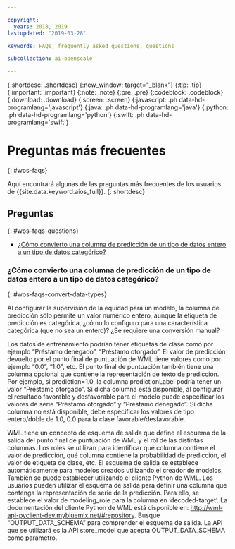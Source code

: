 ```yaml
---

copyright:
  years: 2018, 2019
lastupdated: "2019-03-28"

keywords: FAQs, frequently asked questions, questions

subcollection: ai-openscale

---
```


{:shortdesc: .shortdesc}
{:new_window: target="_blank"}
{:tip: .tip}
{:important: .important}
{:note: .note}
{:pre: .pre}
{:codeblock: .codeblock}
{:download: .download}
{:screen: .screen}
{:javascript: .ph data-hd-programlang='javascript'}
{:java: .ph data-hd-programlang='java'}
{:python: .ph data-hd-programlang='python'}
{:swift: .ph data-hd-programlang='swift'}

# Preguntas más frecuentes
{: #wos-faqs}

Aquí encontrará algunas de las preguntas más frecuentes de los usuarios de {{site.data.keyword.aios_full}}.
{: shortdesc}

## Preguntas
{: #wos-faqs-questions}

- [¿Cómo convierto una columna de predicción de un tipo de datos entero a un tipo de datos categórico?](#wos-faqs-convert-data-types)

### ¿Cómo convierto una columna de predicción de un tipo de datos entero a un tipo de datos categórico?
{: #wos-faqs-convert-data-types}

Al configurar la supervisión de la equidad para un modelo, la columna de predicción sólo permite un valor numérico entero, aunque la etiqueta de predicción es categórica, ¿cómo lo configuro para una característica categórica (que no sea un entero)? ¿Se requiere una conversión manual? 

Los datos de entrenamiento podrían tener etiquetas de clase como por ejemplo “Préstamo denegado”, “Préstamo otorgado”. El valor de predicción devuelto por el punto final de puntuación de WML tiene valores como por ejemplo “0.0”, “1.0", etc. El punto final de puntuación también tiene una columna opcional que contiene la representación de texto de predicción. Por ejemplo, si prediction=1.0, la columna predictionLabel podría tener un valor “Préstamo otorgado”. Si dicha columna está disponible, al configurar el resultado favorable y desfavorable para el modelo puede especificar los valores de serie “Préstamo otorgado” y “Préstamo denegado”. Si dicha columna no está disponible, debe especificar los valores de tipo entero/doble de 1.0, 0.0 para la clase favorable/desfavorable.

WML tiene un concepto de esquema de salida que define el esquema de la salida del punto final de puntuación de WML y el rol de las distintas columnas. Los roles se utilizan para identificar qué columna contiene el valor de predicción, qué columna contiene la probabilidad de predicción, el valor de etiqueta de clase, etc. El esquema de salida se establece automáticamente para modelos creados utilizando el creador de modelos. También se puede establecer utilizando el cliente Python de WML. Los usuarios pueden utilizar el esquema de salida para definir una columna que contenga la representación de serie de la predicción. Para ello, se establece el valor de modeling_role para la columna en ‘decoded-target’. La documentación del cliente Python de WML está disponible en: http://wml-api-pyclient-dev.mybluemix.net/#repository. Busque “OUTPUT_DATA_SCHEMA” para comprender el esquema de salida. La API que se utilizará es la API store_model que acepta OUTPUT_DATA_SCHEMA como parámetro.



